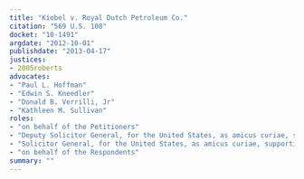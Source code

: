 ```yaml
---
title: "Kiobel v. Royal Dutch Petroleum Co."
citation: "569 U.S. 108"
docket: "10-1491"
argdate: "2012-10-01"
publishdate: "2013-04-17"
justices:
- 2005roberts
advocates:
- "Paul L. Hoffman"
- "Edwin S. Kneedler"
- "Donald B. Verrilli, Jr"
- "Kathleen M. Sullivan"
roles:
- "on behalf of the Petitioners"
- "Deputy Solicitor General, for the United States, as amicus curiae, supporting reversal on the original argument"
- "Solicitor General, for the United States, as amicus curiae, supporting partial affirmance on reargument"
- "on behalf of the Respondents"
summary: ""
---
```


